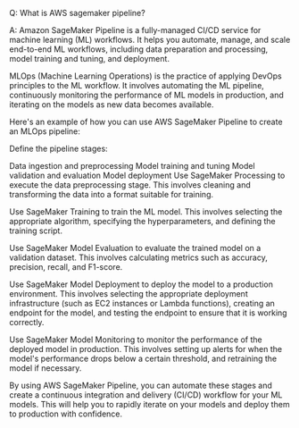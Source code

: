 Q: What is AWS sagemaker pipeline?

A: Amazon SageMaker Pipeline is a fully-managed CI/CD service for machine learning (ML) workflows. It helps you automate, manage, and scale end-to-end ML workflows, including data preparation and processing, model training and tuning, and deployment.

MLOps (Machine Learning Operations) is the practice of applying DevOps principles to the ML workflow. It involves automating the ML pipeline, continuously monitoring the performance of ML models in production, and iterating on the models as new data becomes available.

Here's an example of how you can use AWS SageMaker Pipeline to create an MLOps pipeline:

Define the pipeline stages:

Data ingestion and preprocessing
Model training and tuning
Model validation and evaluation
Model deployment
Use SageMaker Processing to execute the data preprocessing stage. This involves cleaning and transforming the data into a format suitable for training.

Use SageMaker Training to train the ML model. This involves selecting the appropriate algorithm, specifying the hyperparameters, and defining the training script.

Use SageMaker Model Evaluation to evaluate the trained model on a validation dataset. This involves calculating metrics such as accuracy, precision, recall, and F1-score.

Use SageMaker Model Deployment to deploy the model to a production environment. This involves selecting the appropriate deployment infrastructure (such as EC2 instances or Lambda functions), creating an endpoint for the model, and testing the endpoint to ensure that it is working correctly.

Use SageMaker Model Monitoring to monitor the performance of the deployed model in production. This involves setting up alerts for when the model's performance drops below a certain threshold, and retraining the model if necessary.

By using AWS SageMaker Pipeline, you can automate these stages and create a continuous integration and delivery (CI/CD) workflow for your ML models. This will help you to rapidly iterate on your models and deploy them to production with confidence. 
